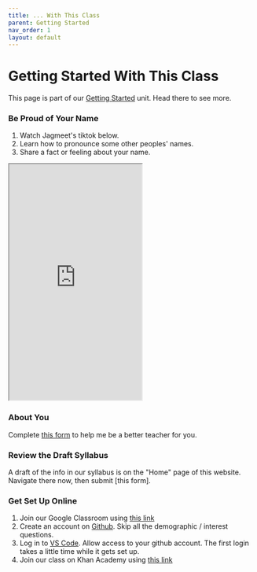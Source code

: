 ```yaml
---
title: ... With This Class
parent: Getting Started
nav_order: 1
layout: default
---
```


# Getting Started With This Class

This page is part of our [Getting Started](../) unit. Head there to see more.

### Be Proud of Your Name

1. Watch Jagmeet's tiktok below.
1. Learn how to pronounce some other peoples' names.
1. Share a fact or feeling about your name.
<iframe src="https://drive.google.com/file/d/1eEUfu9M1AA5rwergVHQXlSTAe3QLseB6/preview" width="270" height="480" allow="autoplay"></iframe>

### About You

Complete [this form](https://docs.google.com/forms/d/e/1FAIpQLScHn0jnRI-LFoaxY4xIqheIUgCwvAxQUGn_B9VBkJcwVwywXA/viewform) to help me be a better teacher for you.

### Review the Draft Syllabus

A draft of the info in our syllabus is on the "Home" page of this website. Navigate there now, then submit [this form].

### Get Set Up Online

1. Join our Google Classroom using [this link](https://classroom.google.com/c/NzA4MjAxNTg5MTUx?cjc=3nucnyg)
1. Create an account on [Github](https://www.github.com). Skip all the demographic / interest questions.
1. Log in to [VS Code](https://www.cs50.dev). Allow access to your github account. The first login takes a little time while it gets set up.
1. Join our class on Khan Academy using [this link](https://www.khanacademy.org/join/FGWYRWRV)

